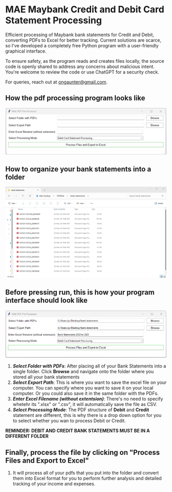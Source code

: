 
# MAE Maybank Credit and Debit Card Statement Processing

Efficient processing of Maybank bank statements for Credit and Debit, converting PDFs to Excel for better tracking. Current solutions are scarce, so I've developed a completely free Python program with a user-friendly graphical interface.

To ensure safety, as the program reads and creates files locally, the source code is openly shared to address any concerns about malicious intent. You're welcome to review the code or use ChatGPT for a security check.

For queries, reach out at ongaunter@gmail.com.



## How the pdf processing program looks like

![alt text](/image/program_screenshot.png)



## How to organize your bank statements into a folder

![alt text](/image/bank_statement_folder.png)



## Before pressing run, this is how your program interface should look like

![alt text](/image/program_look.png)

1. ***Select Folder with PDFs***: After placing all of your Bank Statements into a single folder. Click **Browse** and navigate onto the folder where you stored all your bank statements
2. ***Select Export Path***: This is where you want to save the excel file on your computer. You can specify where you want to save it on your local computer. Or you could also save it in the same folder with the PDFs.
3. ***Enter Excel Filename (without extentsion)***:  There's no need to specify whetehr its ".xlsx" or ".csv", it will automatically save the file as CSV.
4.  ***Select Processing Mode***: The PDF structure of **Debit** and **Credit** statement are different, this is why there is a drop down option for you to select whether you wan to process Debit or Credit.

**REMINDER: DEBIT AND CREDIT BANK STATEMENTS MUST BE IN A DIFFERENT FOLDER**


## Finally, process the file by clicking on "Process Files and Export to Excel" 

1. It will process all of your pdfs that you put into the folder and convert them into Excel format for you to perform further analysis and detailed tracking of your income and expenses. 






